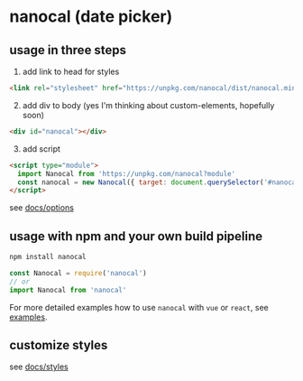# nanocal (date picker)

## usage in three steps

1. add link to head for styles
```html
<link rel="stylesheet" href="https://unpkg.com/nanocal/dist/nanocal.min.css">
```

2. add div to body (yes I'm thinking about custom-elements, hopefully soon)
```html
<div id="nanocal"></div>
```

3. add script

```html
<script type="module">
  import Nanocal from 'https://unpkg.com/nanocal?module'
  const nanocal = new Nanocal({ target: document.querySelector('#nanocal') })
</script>
```

see [docs/options](../docs/options.md)

## usage with npm and your own build pipeline

```sh
npm install nanocal
```

```js
const Nanocal = require('nanocal')
// or
import Nanocal from 'nanocal'
```

For more detailed examples how to use `nanocal` with `vue` or `react`, see [examples](../examples).

## customize styles

see [docs/styles](../docs/styles.md)
